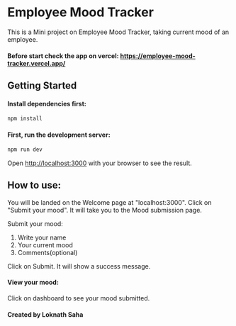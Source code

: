 # Employee Mood Tracker
This is a Mini project on Employee Mood Tracker, taking current mood of an employee.
#### Before start check the app on vercel: https://employee-mood-tracker.vercel.app/ 

## Getting Started
#### Install dependencies first:
```bash
npm install
```
#### First, run the development server:

```bash
npm run dev
```

Open [http://localhost:3000](http://localhost:3000) with your browser to see the result.

## How to use:
You will be landed on the Welcome page at "localhost:3000". Click on "Submit your mood". It will take you to the Mood submission page.

Submit your mood: 
1. Write your name
2. Your current mood
3. Comments(optional)

Click on Submit. It will show a success message.

####  View your mood:
Click on dashboard to see your mood submitted. 

#### Created by Loknath Saha
